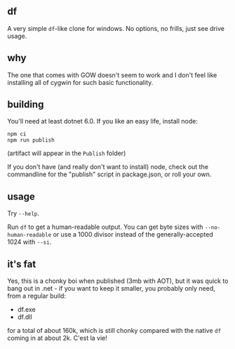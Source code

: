 df
---

A very simple `df`-like clone for windows. No options, no frills, just see drive usage.

why
---

The one that comes with GOW doesn't seem to work and I don't feel like installing
all of cygwin for such basic functionality.


building
---
You'll need at least dotnet 6.0. If you like an easy life, install node:
```
npm ci
npm run publish
```

(artifact will appear in the `Publish` folder)

If you don't have (and really don't want to install) node, check out the commandline
for the "publish" script in package.json, or roll your own.

usage
---

Try `--help`.

Run `df` to get a human-readable output. You can get byte sizes with `--no-human-readable`
or use a 1000 divisor instead of the generally-accepted 1024 with `--si`.

it's fat
---

Yes, this is a chonky boi when published (3mb with AOT), but it was quick to bang out in .net - if you
want to keep it smaller, you probably only need, from a regular build:
- df.exe
- df.dll

for a total of about 160k, which is still chonky compared with the native `df` coming
in at about 2k. C'est la vie!
